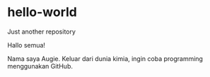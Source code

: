 # hello-world
Just another repository


Hallo semua!

Nama saya Augie. Keluar dari dunia kimia, ingin coba programming menggunakan GitHub.
